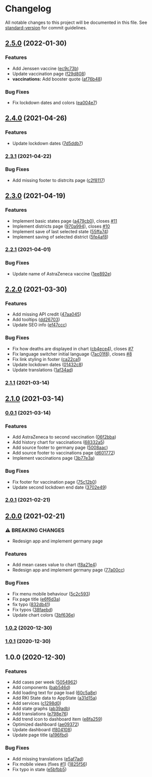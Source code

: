 # Changelog

All notable changes to this project will be documented in this file. See [standard-version](https://github.com/conventional-changelog/standard-version) for commit guidelines.

## [2.5.0](https://github.com/beyerleinf/rki-covid-dashboard/compare/v2.4.0...v2.5.0) (2022-01-30)


### Features

* Add Jenssen vaccine ([ec9c73b](https://github.com/beyerleinf/rki-covid-dashboard/commit/ec9c73bf7f33d66825975b4ec125699e193dd169))
* Update vaccination page ([f29d808](https://github.com/beyerleinf/rki-covid-dashboard/commit/f29d808ea920154bca7c4fcd5b269ff672227f3a))
* **vaccinations:** Add booster quote ([af76b48](https://github.com/beyerleinf/rki-covid-dashboard/commit/af76b488e9fa442a1d3238b4857e57366adc5092))


### Bug Fixes

* Fix lockdown dates and colors ([ea004e7](https://github.com/beyerleinf/rki-covid-dashboard/commit/ea004e7109f87db5d018215e15a456f902f2b8d2))

## [2.4.0](https://github.com/beyerleinf/rki-covid-dashboard/compare/v2.3.1...v2.4.0) (2021-04-26)


### Features

* Update lockdown dates ([7d5ddb7](https://github.com/beyerleinf/rki-covid-dashboard/commit/7d5ddb7427154c1d880da27b7b3c1f831c4487e3))

### [2.3.1](https://github.com/beyerleinf/rki-covid-dashboard/compare/v2.3.0...v2.3.1) (2021-04-22)


### Bug Fixes

* Add missing footer to distrcits page ([c2f8117](https://github.com/beyerleinf/rki-covid-dashboard/commit/c2f8117e93a974cc74c0547438299ce45a36831a))

## [2.3.0](https://github.com/beyerleinf/rki-covid-dashboard/compare/v2.2.1...v2.3.0) (2021-04-19)


### Features

* Implement basic states page ([a479cb0](https://github.com/beyerleinf/rki-covid-dashboard/commit/a479cb033c0048594bcd2c0b99363838682698d3)), closes [#11](https://github.com/beyerleinf/rki-covid-dashboard/issues/11)
* Implement districts page ([970a994](https://github.com/beyerleinf/rki-covid-dashboard/commit/970a9940043ed3c53695fee2e0f08dfdf7054779)), closes [#10](https://github.com/beyerleinf/rki-covid-dashboard/issues/10)
* Implement save of last selected state ([55ffa74](https://github.com/beyerleinf/rki-covid-dashboard/commit/55ffa7457929093e2de1d4630e48d362f4d74b40))
* Implement saving of selected district ([5fe4af8](https://github.com/beyerleinf/rki-covid-dashboard/commit/5fe4af85cc86b6a06a051fbf419d493cca2f9cd2))

### [2.2.1](https://github.com/beyerleinf/rki-covid-dashboard/compare/v2.2.0...v2.2.1) (2021-04-01)


### Bug Fixes

* Update name of AstraZeneca vaccine ([1ee892e](https://github.com/beyerleinf/rki-covid-dashboard/commit/1ee892eacca22e72e6f353d9c0f94a7579b8861d))

## [2.2.0](https://github.com/beyerleinf/rki-covid-dashboard/compare/v2.1.1...v2.2.0) (2021-03-30)


### Features

* Add missing API credit ([47aa045](https://github.com/beyerleinf/rki-covid-dashboard/commit/47aa045855818075b4a409749fd57cfced7d4727))
* Add tooltips ([dd26703](https://github.com/beyerleinf/rki-covid-dashboard/commit/dd26703b8d382c238e2475cadf55483da76c4358))
* Update SEO info ([ef47ccc](https://github.com/beyerleinf/rki-covid-dashboard/commit/ef47cccd21ef04b586b108ee2034e8485a1fad38))


### Bug Fixes

* Fix how deaths are displayed in chart ([cb4ece4](https://github.com/beyerleinf/rki-covid-dashboard/commit/cb4ece43f1b88e4d5a2b3983f55e6608bde8bbee)), closes [#7](https://github.com/beyerleinf/rki-covid-dashboard/issues/7)
* Fix language switcher initial language ([7ac01f8](https://github.com/beyerleinf/rki-covid-dashboard/commit/7ac01f8ff21b8dc837fcf3d7efc32526dee06168)), closes [#8](https://github.com/beyerleinf/rki-covid-dashboard/issues/8)
* Fix link styling in footer ([ca22ca1](https://github.com/beyerleinf/rki-covid-dashboard/commit/ca22ca114d8408b11ad4b33ec738bb70a785519f))
* Update lockdown dates ([01432c8](https://github.com/beyerleinf/rki-covid-dashboard/commit/01432c8e187c431227a6e996d7727aa9cffc60b8))
* Update translations ([1af34ad](https://github.com/beyerleinf/rki-covid-dashboard/commit/1af34adac6d4b51018e252646380e03225e2df73))

### [2.1.1](https://github.com/beyerleinf/rki-covid-dashboard/compare/v2.1.0...v2.1.1) (2021-03-14)

## [2.1.0](https://github.com/beyerleinf/rki-covid-dashboard/compare/v0.0.1...v2.1.0) (2021-03-14)

### [0.0.1](https://github.com/beyerleinf/rki-covid-dashboard/compare/v2.0.1...v0.0.1) (2021-03-14)


### Features

* Add AstraZeneca to second vaccination ([06f2bba](https://github.com/beyerleinf/rki-covid-dashboard/commit/06f2bba863686b86bee1e7818ee709bb6e3c921b))
* Add history chart for vaccinations ([68332a5](https://github.com/beyerleinf/rki-covid-dashboard/commit/68332a5adfbddcc45e29ad17c276c59478366e6a))
* Add source footer to germany page ([5008aac](https://github.com/beyerleinf/rki-covid-dashboard/commit/5008aac15f3ce34256a9d765d8b6f59e504ba9b4))
* Add source footer to vaccinations page ([d601772](https://github.com/beyerleinf/rki-covid-dashboard/commit/d601772e9d29429b166f5a7e77c75d6c3ceb4264))
* Implement vaccinations page ([3b77e3a](https://github.com/beyerleinf/rki-covid-dashboard/commit/3b77e3a433f292f578397ebb84943dcdf49ca22c))


### Bug Fixes

* Fix footer for vaccination page ([75c12b0](https://github.com/beyerleinf/rki-covid-dashboard/commit/75c12b0ecbaf070f0ce0e878040fe41cc8b2d483))
* Update second lockdown end date ([3702e49](https://github.com/beyerleinf/rki-covid-dashboard/commit/3702e49c4fe925b1fb50b80a94d4af9a423e96b8))

### [2.0.1](https://github.com/beyerleinf/rki-covid-dashboard/compare/v2.0.0...v2.0.1) (2021-02-21)

## [2.0.0](https://github.com/beyerleinf/rki-covid-dashboard/compare/v1.0.2...v2.0.0) (2021-02-21)


### ⚠ BREAKING CHANGES

* Redesign app and implement germany page

### Features

* Add mean cases value to chart ([f8a21e4](https://github.com/beyerleinf/rki-covid-dashboard/commit/f8a21e4d24156763a2431a09667e823b977c828e))
* Redesign app and implement germany page ([77a00cc](https://github.com/beyerleinf/rki-covid-dashboard/commit/77a00cc90b03b297bed669a88980a5eb19818ee6))


### Bug Fixes

* Fix menu mobile behaviour ([5c2c593](https://github.com/beyerleinf/rki-covid-dashboard/commit/5c2c59358f6939d771b04a2c7b7c6e4793c36766))
* Fix page title ([e6f6d3a](https://github.com/beyerleinf/rki-covid-dashboard/commit/e6f6d3a9f05d0a1f7ea2d409ec405cb3ded68306))
* fix typo ([832db41](https://github.com/beyerleinf/rki-covid-dashboard/commit/832db413316853cd983686600e8cf65af0be32e6))
* Fix typos ([38faebd](https://github.com/beyerleinf/rki-covid-dashboard/commit/38faebd6ecc764d6fb6f952f13a85f4cf332eef1))
* Update chart colors ([3bf636e](https://github.com/beyerleinf/rki-covid-dashboard/commit/3bf636e1f9a4be9fae86d797ff7e7c6c9b4eaa7e))

### [1.0.2](https://github.com/beyerleinf/rki-covid-dashboard/compare/v1.0.1...v1.0.2) (2020-12-30)

### [1.0.1](https://github.com/beyerleinf/rki-covid-dashboard/compare/v1.0.0...v1.0.1) (2020-12-30)

## 1.0.0 (2020-12-30)


### Features

* Add cases per week ([5054962](https://github.com/beyerleinf/rki-covid-dashboard/commit/5054962cc193200462cd3912ea7bae249d5dd5ca))
* Add components ([bab546d](https://github.com/beyerleinf/rki-covid-dashboard/commit/bab546ddf93390770c26c66193bd508a4e09cb9e))
* Add loading text for page load ([60c5a8e](https://github.com/beyerleinf/rki-covid-dashboard/commit/60c5a8e6dedb222e637a88ad70d287971d7d021f))
* Add RKI State data to AppState ([a31d15a](https://github.com/beyerleinf/rki-covid-dashboard/commit/a31d15ab6b00ffbfc8820a1b4cece84c26abf4c0))
* Add services ([c1298d0](https://github.com/beyerleinf/rki-covid-dashboard/commit/c1298d07b82cba5aa276c3d68632940794b35437))
* Add state graphs ([ab39adb](https://github.com/beyerleinf/rki-covid-dashboard/commit/ab39adb5c935b4ee53a4ed67f1061fc2150df26c))
* Add translations ([e798e76](https://github.com/beyerleinf/rki-covid-dashboard/commit/e798e76c7885d9935253f87109fe35f2dcdca412))
* Add trend icon to dashboard item ([e8fa259](https://github.com/beyerleinf/rki-covid-dashboard/commit/e8fa25958de042b4e41bce202383629298106c2b))
* Optimized dashboard ([ae09372](https://github.com/beyerleinf/rki-covid-dashboard/commit/ae09372eec2c4ab7d8d5679f1a612b05a4a8c886))
* Update dashboard ([f804108](https://github.com/beyerleinf/rki-covid-dashboard/commit/f80410856890af0867498296a8216ae19da62549))
* Update page title ([a196fbd](https://github.com/beyerleinf/rki-covid-dashboard/commit/a196fbdb0b1f9882a051d1d7f347f3ea78341e32))


### Bug Fixes

* Add missing translations ([e5af7ad](https://github.com/beyerleinf/rki-covid-dashboard/commit/e5af7adff29c111e86998e3cf5800f033e59bd12))
* Fix mobile views (fixes [#1](https://github.com/beyerleinf/rki-covid-dashboard/issues/1)) ([1825f56](https://github.com/beyerleinf/rki-covid-dashboard/commit/1825f569544240e8eb6243630258ede282f78089))
* Fix typo in state ([e5bfbb5](https://github.com/beyerleinf/rki-covid-dashboard/commit/e5bfbb5e4349dc306664ae6ab3c70d17eadd039f))
